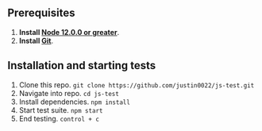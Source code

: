 ## Prerequisites
1. **Install [Node 12.0.0 or greater](https://nodejs.org)**.
2. **Install [Git](https://git-scm.com/downloads)**.

## Installation and starting tests
1. Clone this repo. `git clone https://github.com/justin0022/js-test.git`
1. Navigate into repo. `cd js-test`
1. Install dependencies. `npm install`
1. Start test suite. `npm start`
1. End testing. `control + c`
